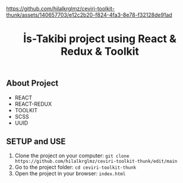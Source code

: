 


https://github.com/hilalkrglmz/ceviri-toolkit-thunk/assets/140657703/e12c2b20-f824-4fa3-8e78-f32128de91ad


<!DOCTYPE html>
<html lang="en">
<head>
    <meta charset="UTF-8">
    <meta name="viewport" content="width=device-width, initial-scale=1.0">
</head>
<body>
    <header>
        <h1> İs-Takibi project using React & Redux & Toolkit </h1>
    </header>
    <div class="container">
        <h2>About Project</h2>
            <ul>
                <li>REACT</li>
                <li>REACT-REDUX</li>
                <li>TOOLKIT</li>
                <li>SCSS</li>
                <li>UUID</li>
            </ul>
            <h2>SETUP and USE</h2>
        <ol>
            <li>Clone the project on your computer: <code>git clone https://github.com/hilalkrglmz/ceviri-toolkit-thunk/edit/main</code></li>
            <li>Go to the project folder: <code>cd ceviri-toolkit-thunk</code></li>
            <li>Open the project in your browser: <code>index.html</code></li>
        </ol>
    </div>
</body>
</html>
